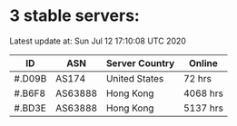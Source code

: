 # 3 stable servers:

Latest update at: Sun Jul 12 17:10:08 UTC 2020

| ID | ASN | Server Country | Online |
| -- | --- | -------------- | ------ |
| #.D09B | AS174 | United States | 72 hrs |
| #.B6F8 | AS63888 | Hong Kong | 4068 hrs |
| #.BD3E | AS63888 | Hong Kong | 5137 hrs |

